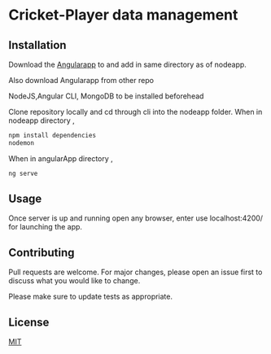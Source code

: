 
# Cricket-Player data management


## Installation
Download the [Angularapp](https://github.com/AMAN-LADWA/angularApp) to and add in same directory as of nodeapp.

Also download Angularapp from other repo

NodeJS,Angular CLI, MongoDB to be installed beforehead

Clone repository locally and cd through cli into the nodeapp folder.
When in nodeapp directory ,
```bash
npm install dependencies
nodemon
```
When in angularApp directory ,
```bash
ng serve
```

## Usage
Once server is up and running open any browser, enter use localhost:4200/ for launching the app. 

## Contributing
Pull requests are welcome. For major changes, please open an issue first to discuss what you would like to change.

Please make sure to update tests as appropriate.

## License
[MIT](https://choosealicense.com/licenses/mit/)
